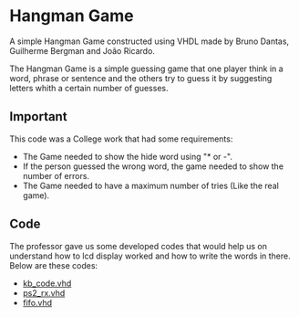 # Hangman Game

A simple Hangman Game constructed using VHDL made by Bruno Dantas, Guilherme Bergman and João Ricardo.

The Hangman Game is a simple guessing game that one player think in a word, phrase or sentence and the others try to guess it by suggesting letters whith a certain number of guesses.



## Important 
This code was a College work that had some requirements:
- The Game needed to show the hide word using "* or -".
- If the person guessed the wrong word, the game needed to show the number of errors.
- The Game needed to have a maximum number of tries (Like the real game).

## Code
The professor gave us some developed codes that would help us on understand how to lcd display worked and how to write the words in there. Below are these codes:
- [kb_code.vhd](kbcode.vhd)
- [ps2_rx.vhd](ps2_rx.vhd)
- [fifo.vhd](fifo.vhd)
